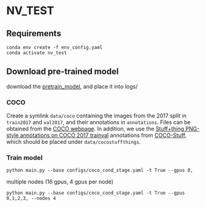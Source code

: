# NV_TEST
## Requirements
```
conda env create -f env_config.yaml
conda activate nv_test
```
## Download pre-trained model
download the [pretrain_model](https://k00.fr/2zz6i2ce), and place it into logs/
### COCO
Create a symlink `data/coco` containing the images from the 2017 split in
`train2017` and `val2017`, and their annotations in `annotations`. Files can be
obtained from the [COCO webpage](https://cocodataset.org/). In addition, we use
the [Stuff+thing PNG-style annotations on COCO 2017
trainval](http://calvin.inf.ed.ac.uk/wp-content/uploads/data/cocostuffdataset/stuffthingmaps_trainval2017.zip)
annotations from [COCO-Stuff](https://github.com/nightrome/cocostuff), which
should be placed under `data/cocostuffthings`.
### Train model
```
python main.py --base configs/coco_cond_stage.yaml -t True --gpus 0,
```
multiple nodes (16 gpus, 4 gpus per node)
```
python main.py --base configs/coco_cond_stage.yaml -t True --gpus 0,1,2,3, --nodes 4
```
